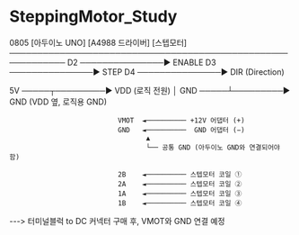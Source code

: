 # SteppingMotor_Study
0805
[아두이노 UNO]                [A4988 드라이버]                  [스텝모터]
────────────────────────────────────────────────────────────
D2           ───────────────► ENABLE
D3           ───────────────► STEP
D4           ───────────────► DIR (Direction)

5V           ─────┬─────────► VDD   (로직 전원)
                  │
GND          ─────┴─────────► GND   (VDD 옆, 로직용 GND)

                               VMOT  ◄────────── +12V 어댑터 (+)
                               GND   ◄──────────  GND 어댑터 (−)
                                      ▲
                                      └── 공통 GND (아두이노 GND와 연결되어야 함)

                               2B    ◄────────── 스텝모터 코일 ①
                               2A    ◄────────── 스텝모터 코일 ②
                               1A    ◄────────── 스텝모터 코일 ③
                               1B    ◄────────── 스텝모터 코일 ④
                               
---> 터미널블럭 to DC 커넥터 구매 후, VMOT와 GND 연결 예정
